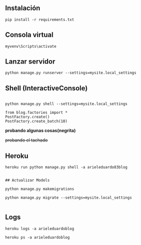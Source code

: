 ## Instalación

```
pip install -r requirements.txt

```
## Consola virtual

```
myvenv\Scripts\activate

```
## Lanzar servidor

```
python manage.py runserver --settings=mysite.local_settings

```

## Shell (InteractiveConsole)

```

python manage.py shell --settings=mysite.local_settings

from blog.factories import *
PostFactory.create()
PostFactory.create_batch(10) 

```
**probando algunas cosas(negrita)**

~~probando el tachado~~

## Heroku

```
heroku run python manage.py shell -a arieleduardo83blog

```

```

## Actualizar Models 

python manage.py makemigrations

python manage.py migrate --settings=mysite.local_settings


```
## Logs

```
heroku logs -a arieleduardoblog

heroku ps -a arieleduardoblog

```






